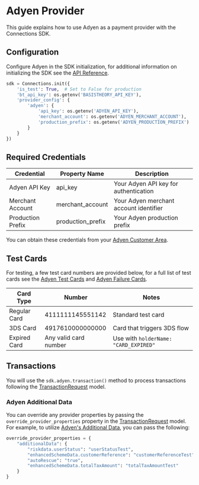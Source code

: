 # Adyen Provider

This guide explains how to use Adyen as a payment provider with the Connections SDK.

## Configuration

Configure Adyen in the SDK initialization, for additional information on initializing the SDK see the [API Reference](../api-reference.md#sdk-initialization).

```python
sdk = Connections.init({
    'is_test': True,  # Set to False for production
    'bt_api_key': os.getenv('BASISTHEORY_API_KEY'),
    'provider_config': {
        'adyen': {
            'api_key': os.getenv('ADYEN_API_KEY'),
            'merchant_account': os.getenv('ADYEN_MERCHANT_ACCOUNT'),
            'production_prefix': os.getenv('ADYEN_PRODUCTION_PREFIX')
        }
    }
})
```

## Required Credentials

| Credential | Property Name | Description |
|------------|--------------|-------------|
| Adyen API Key | api_key | Your Adyen API key for authentication |
| Merchant Account | merchant_account | Your Adyen merchant account identifier |
| Production Prefix | production_prefix | Your Adyen production prefix |


You can obtain these credentials from your [Adyen Customer Area](https://ca-test.adyen.com/ca/ca/overview/default.shtml).

## Test Cards

For testing, a few test card numbers are provided below, for a full list of test cards see the [Adyen Test Cards](https://docs.adyen.com/development-resources/testing/test-card-numbers/) and [Adyen Failure Cards](https://docs.adyen.com/development-resources/testing/result-codes/#values-for-testing-result-reasons).

| Card Type | Number | Notes |
|-----------|---------|-------|
| Regular Card | 4111111145551142 | Standard test card |
| 3DS Card | 4917610000000000 | Card that triggers 3DS flow |
| Expired Card | Any valid card number | Use with `holderName: "CARD_EXPIRED"` |

## Transactions

You will use the `sdk.adyen.transaction()` method to process transactions following the [TransactionRequest](../api-reference.md#transactionrequest) model.

### Adyen Additional Data

You can override any provider properties by passing the `override_provider_properties` property in the [TransactionRequest](../api-reference.md#transactionrequest) model. For example, to utilize [Adyen's Additional Data](https://docs.adyen.com/api-explorer/Checkout/latest/post/payments#request-additionalData), you can pass the following:

```python
override_provider_properties = {
    "additionalData": {
        "riskdata.userStatus": "userStatusTest",
        "enhancedSchemeData.customerReference": "customerReferenceTest",
        "autoRescue": "true",
        "enhancedSchemeData.totalTaxAmount": "totalTaxAmountTest"
    }
}
```